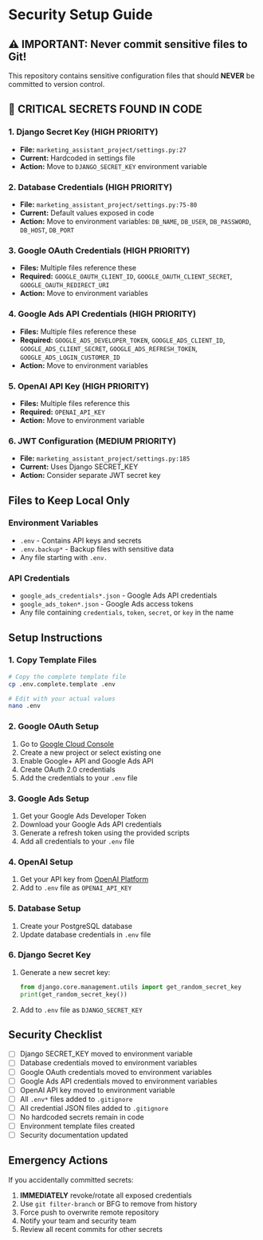 # Security Setup Guide

## ⚠️ IMPORTANT: Never commit sensitive files to Git!

This repository contains sensitive configuration files that should **NEVER** be committed to version control.

## 🚨 CRITICAL SECRETS FOUND IN CODE

### **1. Django Secret Key (HIGH PRIORITY)**
- **File:** `marketing_assistant_project/settings.py:27`
- **Current:** Hardcoded in settings file
- **Action:** Move to `DJANGO_SECRET_KEY` environment variable

### **2. Database Credentials (HIGH PRIORITY)**
- **File:** `marketing_assistant_project/settings.py:75-80`
- **Current:** Default values exposed in code
- **Action:** Move to environment variables: `DB_NAME`, `DB_USER`, `DB_PASSWORD`, `DB_HOST`, `DB_PORT`

### **3. Google OAuth Credentials (HIGH PRIORITY)**
- **Files:** Multiple files reference these
- **Required:** `GOOGLE_OAUTH_CLIENT_ID`, `GOOGLE_OAUTH_CLIENT_SECRET`, `GOOGLE_OAUTH_REDIRECT_URI`
- **Action:** Move to environment variables

### **4. Google Ads API Credentials (HIGH PRIORITY)**
- **Files:** Multiple files reference these
- **Required:** `GOOGLE_ADS_DEVELOPER_TOKEN`, `GOOGLE_ADS_CLIENT_ID`, `GOOGLE_ADS_CLIENT_SECRET`, `GOOGLE_ADS_REFRESH_TOKEN`, `GOOGLE_ADS_LOGIN_CUSTOMER_ID`
- **Action:** Move to environment variables

### **5. OpenAI API Key (HIGH PRIORITY)**
- **Files:** Multiple files reference this
- **Required:** `OPENAI_API_KEY`
- **Action:** Move to environment variable

### **6. JWT Configuration (MEDIUM PRIORITY)**
- **File:** `marketing_assistant_project/settings.py:185`
- **Current:** Uses Django SECRET_KEY
- **Action:** Consider separate JWT secret key

## Files to Keep Local Only

### Environment Variables
- `.env` - Contains API keys and secrets
- `.env.backup*` - Backup files with sensitive data
- Any file starting with `.env.`

### API Credentials
- `google_ads_credentials*.json` - Google Ads API credentials
- `google_ads_token*.json` - Google Ads access tokens
- Any file containing `credentials`, `token`, `secret`, or `key` in the name

## Setup Instructions

### 1. Copy Template Files
```bash
# Copy the complete template file
cp .env.complete.template .env

# Edit with your actual values
nano .env
```

### 2. Google OAuth Setup
1. Go to [Google Cloud Console](https://console.cloud.google.com/)
2. Create a new project or select existing one
3. Enable Google+ API and Google Ads API
4. Create OAuth 2.0 credentials
5. Add the credentials to your `.env` file

### 3. Google Ads Setup
1. Get your Google Ads Developer Token
2. Download your Google Ads API credentials
3. Generate a refresh token using the provided scripts
4. Add all credentials to your `.env` file

### 4. OpenAI Setup
1. Get your API key from [OpenAI Platform](https://platform.openai.com/)
2. Add to `.env` file as `OPENAI_API_KEY`

### 5. Database Setup
1. Create your PostgreSQL database
2. Update database credentials in `.env` file

### 6. Django Secret Key
1. Generate a new secret key:
   ```python
   from django.core.management.utils import get_random_secret_key
   print(get_random_secret_key())
   ```
2. Add to `.env` file as `DJANGO_SECRET_KEY`

## Security Checklist

- [ ] Django SECRET_KEY moved to environment variable
- [ ] Database credentials moved to environment variables
- [ ] Google OAuth credentials moved to environment variables
- [ ] Google Ads API credentials moved to environment variables
- [ ] OpenAI API key moved to environment variable
- [ ] All `.env*` files added to `.gitignore`
- [ ] All credential JSON files added to `.gitignore`
- [ ] No hardcoded secrets remain in code
- [ ] Environment template files created
- [ ] Security documentation updated

## Emergency Actions

If you accidentally committed secrets:
1. **IMMEDIATELY** revoke/rotate all exposed credentials
2. Use `git filter-branch` or BFG to remove from history
3. Force push to overwrite remote repository
4. Notify your team and security team
5. Review all recent commits for other secrets
